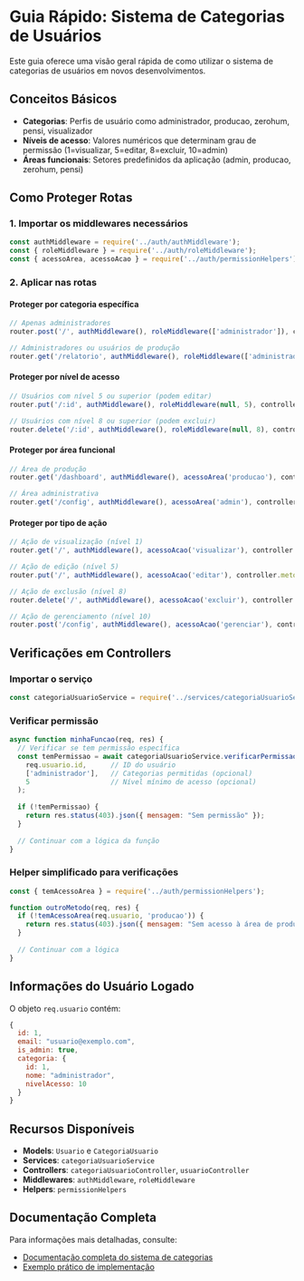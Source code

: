 # Guia Rápido: Sistema de Categorias de Usuários

Este guia oferece uma visão geral rápida de como utilizar o sistema de categorias de usuários em novos desenvolvimentos.

## Conceitos Básicos

- **Categorias**: Perfis de usuário como administrador, producao, zerohum, pensi, visualizador
- **Níveis de acesso**: Valores numéricos que determinam grau de permissão (1=visualizar, 5=editar, 8=excluir, 10=admin)
- **Áreas funcionais**: Setores predefinidos da aplicação (admin, producao, zerohum, pensi)

## Como Proteger Rotas

### 1. Importar os middlewares necessários

```javascript
const authMiddleware = require('../auth/authMiddleware');
const { roleMiddleware } = require('../auth/roleMiddleware');
const { acessoArea, acessoAcao } = require('../auth/permissionHelpers');
```

### 2. Aplicar nas rotas

#### Proteger por categoria específica

```javascript
// Apenas administradores
router.post('/', authMiddleware(), roleMiddleware(['administrador']), controller.metodo);

// Administradores ou usuários de produção
router.get('/relatorio', authMiddleware(), roleMiddleware(['administrador', 'producao']), controller.metodo);
```

#### Proteger por nível de acesso

```javascript
// Usuários com nível 5 ou superior (podem editar)
router.put('/:id', authMiddleware(), roleMiddleware(null, 5), controller.metodo);

// Usuários com nível 8 ou superior (podem excluir)
router.delete('/:id', authMiddleware(), roleMiddleware(null, 8), controller.metodo);
```

#### Proteger por área funcional

```javascript
// Área de produção
router.get('/dashboard', authMiddleware(), acessoArea('producao'), controller.metodo);

// Área administrativa
router.get('/config', authMiddleware(), acessoArea('admin'), controller.metodo);
```

#### Proteger por tipo de ação

```javascript
// Ação de visualização (nível 1)
router.get('/', authMiddleware(), acessoAcao('visualizar'), controller.metodo);

// Ação de edição (nível 5)
router.put('/', authMiddleware(), acessoAcao('editar'), controller.metodo);

// Ação de exclusão (nível 8)
router.delete('/', authMiddleware(), acessoAcao('excluir'), controller.metodo);

// Ação de gerenciamento (nível 10)
router.post('/config', authMiddleware(), acessoAcao('gerenciar'), controller.metodo);
```

## Verificações em Controllers

### Importar o serviço

```javascript
const categoriaUsuarioService = require('../services/categoriaUsuarioService');
```

### Verificar permissão

```javascript
async function minhaFuncao(req, res) {
  // Verificar se tem permissão específica
  const temPermissao = await categoriaUsuarioService.verificarPermissaoUsuario(
    req.usuario.id,      // ID do usuário
    ['administrador'],   // Categorias permitidas (opcional)
    5                    // Nível mínimo de acesso (opcional)
  );
  
  if (!temPermissao) {
    return res.status(403).json({ mensagem: "Sem permissão" });
  }
  
  // Continuar com a lógica da função
}
```

### Helper simplificado para verificações

```javascript
const { temAcessoArea } = require('../auth/permissionHelpers');

function outroMetodo(req, res) {
  if (!temAcessoArea(req.usuario, 'producao')) {
    return res.status(403).json({ mensagem: "Sem acesso à área de produção" });
  }
  
  // Continuar com a lógica
}
```

## Informações do Usuário Logado

O objeto `req.usuario` contém:

```javascript
{
  id: 1,
  email: "usuario@exemplo.com",
  is_admin: true,
  categoria: {
    id: 1,
    nome: "administrador",
    nivelAcesso: 10
  }
}
```

## Recursos Disponíveis

- **Models**: `Usuario` e `CategoriaUsuario`
- **Services**: `categoriaUsuarioService`
- **Controllers**: `categoriaUsuarioController`, `usuarioController`
- **Middlewares**: `authMiddleware`, `roleMiddleware`
- **Helpers**: `permissionHelpers`

## Documentação Completa

Para informações mais detalhadas, consulte:
- [Documentação completa do sistema de categorias](sistema-categorias-usuarios-completo.md)
- [Exemplo prático de implementação](./exemplos/exemplo_controle_acesso.js)
